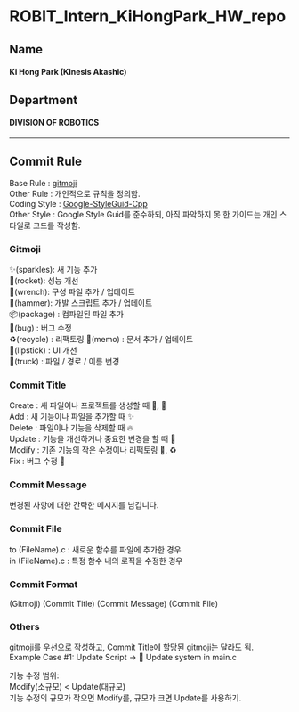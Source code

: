 # ROBIT_Intern_KiHongPark_HW_repo
## Name
#### Ki Hong Park (Kinesis Akashic)
## Department
#### DIVISION OF ROBOTICS


---

## Commit Rule
Base Rule : [gitmoji](https://gitmoji.dev/) <br>
Other Rule : 개인적으로 규칙을 정의함.<br>
Coding Style : [Google-StyleGuid-Cpp](https://google.github.io/styleguide/cppguide.html)<br>
Other Style : Google Style Guid를 준수하되, 아직 파악하지 못 한 가이드는 개인 스타일로 코드를 작성함.<br>


### Gitmoji
✨(sparkles): 새 기능 추가<br>
🚀(rocket): 성능 개선<br>
🔧(wrench): 구성 파일 추가 / 업데이트<br>
🔨(hammer): 개발 스크립트 추가 / 업데이트<br>
📦(package) : 컴파일된 파일 추가<br>
🐛(bug) : 버그 수정<br>
♻️(recycle) : 리팩토링
📝(memo) : 문서 추가 / 업데이트<br>
💄(lipstick) : UI 개선<br>
🚚(truck) : 파일 / 경로 / 이름 변경<br>

### Commit Title
Create : 새 파일이나 프로젝트를 생성할 때 🔨, 🎉<br>
Add : 새 기능이나 파일을 추가할 때 ✨<br>
Delete : 파일이나 기능을 삭제할 때 🔥<br>
Update : 기능을 개선하거나 중요한 변경을 할 때 🚀<br>
Modify : 기존 기능의 작은 수정이나 리팩토링 🔧, ♻️<br>
Fix : 버그 수정 🐛<br>

### Commit Message
변경된 사항에 대한 간략한 메시지를 남깁니다.<br>

### Commit File
to (FileName).c : 새로운 함수를 파일에 추가한 경우<br>
in (FileName).c : 특정 함수 내의 로직을 수정한 경우<br>


### Commit Format

(Gitmoji) (Commit Title) (Commit Message) (Commit File)

### Others

gitmoji를 우선으로 작성하고, Commit Title에 할당된 gitmoji는 달라도 됨.<br>
Example Case #1: Update Script -> 🔧 Update system in main.c<br>

기능 수정 범위:<br> 
Modify(소규모) < Update(대규모)<br>
기능 수정의 규모가 작으면 Modify를, 규모가 크면 Update를 사용하기.